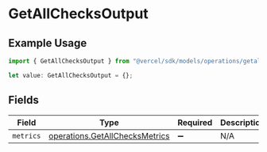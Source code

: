 # GetAllChecksOutput

## Example Usage

```typescript
import { GetAllChecksOutput } from "@vercel/sdk/models/operations/getallchecks.js";

let value: GetAllChecksOutput = {};
```

## Fields

| Field                                                                            | Type                                                                             | Required                                                                         | Description                                                                      |
| -------------------------------------------------------------------------------- | -------------------------------------------------------------------------------- | -------------------------------------------------------------------------------- | -------------------------------------------------------------------------------- |
| `metrics`                                                                        | [operations.GetAllChecksMetrics](../../models/operations/getallchecksmetrics.md) | :heavy_minus_sign:                                                               | N/A                                                                              |